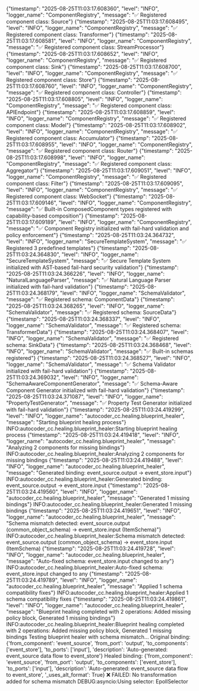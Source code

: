 {"timestamp": "2025-08-25T11:03:17.608360", "level": "INFO", "logger_name": "ComponentRegistry", "message": "✅ Registered component class: Source"}
{"timestamp": "2025-08-25T11:03:17.608495", "level": "INFO", "logger_name": "ComponentRegistry", "message": "✅ Registered component class: Transformer"}
{"timestamp": "2025-08-25T11:03:17.608581", "level": "INFO", "logger_name": "ComponentRegistry", "message": "✅ Registered component class: StreamProcessor"}
{"timestamp": "2025-08-25T11:03:17.608652", "level": "INFO", "logger_name": "ComponentRegistry", "message": "✅ Registered component class: Sink"}
{"timestamp": "2025-08-25T11:03:17.608700", "level": "INFO", "logger_name": "ComponentRegistry", "message": "✅ Registered component class: Store"}
{"timestamp": "2025-08-25T11:03:17.608760", "level": "INFO", "logger_name": "ComponentRegistry", "message": "✅ Registered component class: Controller"}
{"timestamp": "2025-08-25T11:03:17.608805", "level": "INFO", "logger_name": "ComponentRegistry", "message": "✅ Registered component class: APIEndpoint"}
{"timestamp": "2025-08-25T11:03:17.608859", "level": "INFO", "logger_name": "ComponentRegistry", "message": "✅ Registered component class: Model"}
{"timestamp": "2025-08-25T11:03:17.608902", "level": "INFO", "logger_name": "ComponentRegistry", "message": "✅ Registered component class: Accumulator"}
{"timestamp": "2025-08-25T11:03:17.608955", "level": "INFO", "logger_name": "ComponentRegistry", "message": "✅ Registered component class: Router"}
{"timestamp": "2025-08-25T11:03:17.608998", "level": "INFO", "logger_name": "ComponentRegistry", "message": "✅ Registered component class: Aggregator"}
{"timestamp": "2025-08-25T11:03:17.609051", "level": "INFO", "logger_name": "ComponentRegistry", "message": "✅ Registered component class: Filter"}
{"timestamp": "2025-08-25T11:03:17.609095", "level": "INFO", "logger_name": "ComponentRegistry", "message": "✅ Registered component class: WebSocket"}
{"timestamp": "2025-08-25T11:03:17.609146", "level": "INFO", "logger_name": "ComponentRegistry", "message": "✅ Built-in ComposedComponent types registered with capability-based composition"}
{"timestamp": "2025-08-25T11:03:17.609189", "level": "INFO", "logger_name": "ComponentRegistry", "message": "✅ Component Registry initialized with fail-hard validation and policy enforcement"}
{"timestamp": "2025-08-25T11:03:24.364732", "level": "INFO", "logger_name": "SecureTemplateSystem", "message": "✅ Registered 3 predefined templates"}
{"timestamp": "2025-08-25T11:03:24.364830", "level": "INFO", "logger_name": "SecureTemplateSystem", "message": "✅ Secure Template System initialized with AST-based fail-hard security validation"}
{"timestamp": "2025-08-25T11:03:24.366226", "level": "INFO", "logger_name": "NaturalLanguageParser", "message": "✅ Natural Language Parser initialized with fail-hard validation"}
{"timestamp": "2025-08-25T11:03:24.368179", "level": "INFO", "logger_name": "SchemaValidator", "message": "✅ Registered schema: ComponentData"}
{"timestamp": "2025-08-25T11:03:24.368265", "level": "INFO", "logger_name": "SchemaValidator", "message": "✅ Registered schema: SourceData"}
{"timestamp": "2025-08-25T11:03:24.368337", "level": "INFO", "logger_name": "SchemaValidator", "message": "✅ Registered schema: TransformerData"}
{"timestamp": "2025-08-25T11:03:24.368407", "level": "INFO", "logger_name": "SchemaValidator", "message": "✅ Registered schema: SinkData"}
{"timestamp": "2025-08-25T11:03:24.368468", "level": "INFO", "logger_name": "SchemaValidator", "message": "✅ Built-in schemas registered"}
{"timestamp": "2025-08-25T11:03:24.368527", "level": "INFO", "logger_name": "SchemaValidator", "message": "✅ Schema Validator initialized with fail-hard validation"}
{"timestamp": "2025-08-25T11:03:24.369032", "level": "INFO", "logger_name": "SchemaAwareComponentGenerator", "message": "✅ Schema-Aware Component Generator initialized with fail-hard validation"}
{"timestamp": "2025-08-25T11:03:24.371087", "level": "INFO", "logger_name": "PropertyTestGenerator", "message": "✅ Property Test Generator initialized with fail-hard validation"}
{"timestamp": "2025-08-25T11:03:24.419299", "level": "INFO", "logger_name": "autocoder_cc.healing.blueprint_healer", "message": "Starting blueprint healing process"}
INFO:autocoder_cc.healing.blueprint_healer:Starting blueprint healing process
{"timestamp": "2025-08-25T11:03:24.419418", "level": "INFO", "logger_name": "autocoder_cc.healing.blueprint_healer", "message": "Analyzing 2 components for missing bindings"}
INFO:autocoder_cc.healing.blueprint_healer:Analyzing 2 components for missing bindings
{"timestamp": "2025-08-25T11:03:24.419488", "level": "INFO", "logger_name": "autocoder_cc.healing.blueprint_healer", "message": "Generated binding: event_source.output → event_store.input"}
INFO:autocoder_cc.healing.blueprint_healer:Generated binding: event_source.output → event_store.input
{"timestamp": "2025-08-25T11:03:24.419560", "level": "INFO", "logger_name": "autocoder_cc.healing.blueprint_healer", "message": "Generated 1 missing bindings"}
INFO:autocoder_cc.healing.blueprint_healer:Generated 1 missing bindings
{"timestamp": "2025-08-25T11:03:24.419651", "level": "INFO", "logger_name": "autocoder_cc.healing.blueprint_healer", "message": "Schema mismatch detected: event_source.output (common_object_schema) -> event_store.input (ItemSchema)"}
INFO:autocoder_cc.healing.blueprint_healer:Schema mismatch detected: event_source.output (common_object_schema) -> event_store.input (ItemSchema)
{"timestamp": "2025-08-25T11:03:24.419728", "level": "INFO", "logger_name": "autocoder_cc.healing.blueprint_healer", "message": "Auto-fixed schema: event_store.input changed to any"}
INFO:autocoder_cc.healing.blueprint_healer:Auto-fixed schema: event_store.input changed to any
{"timestamp": "2025-08-25T11:03:24.419789", "level": "INFO", "logger_name": "autocoder_cc.healing.blueprint_healer", "message": "Applied 1 schema compatibility fixes"}
INFO:autocoder_cc.healing.blueprint_healer:Applied 1 schema compatibility fixes
{"timestamp": "2025-08-25T11:03:24.419861", "level": "INFO", "logger_name": "autocoder_cc.healing.blueprint_healer", "message": "Blueprint healing completed with 2 operations: Added missing policy block, Generated 1 missing bindings"}
INFO:autocoder_cc.healing.blueprint_healer:Blueprint healing completed with 2 operations: Added missing policy block, Generated 1 missing bindings
Testing blueprint healer with schema mismatch...
Original binding: {'from_component': 'event_source', 'from_port': 'output', 'to_components': ['event_store'], 'to_ports': ['input'], 'description': 'Auto-generated: event_source data flow to event_store'}
Healed binding: {'from_component': 'event_source', 'from_port': 'output', 'to_components': ['event_store'], 'to_ports': ['input'], 'description': 'Auto-generated: event_source data flow to event_store', '_uses_alt_format': True}
❌ FAILED: No transformation added for schema mismatch
DEBUG:asyncio:Using selector: EpollSelector
